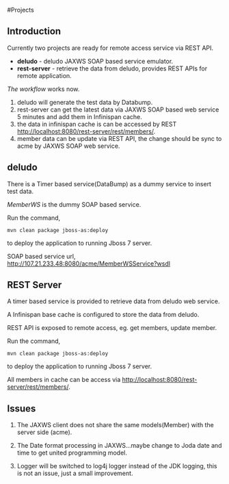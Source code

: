 #Projects

## Introduction

Currently two projects are ready for remote access service via REST API.

* **deludo** - deludo JAXWS SOAP based service emulator.
* **rest-server** - retrieve the data from deludo, provides REST APIs for remote application.

*The workflow* works now.

1. deludo will generate the test data by Databump.
2. rest-server can get the latest data via JAXWS SOAP based web service 5 minutes and add them in Infinispan cache.
3. the data in infinispan cache is can be accessed by REST [http://localhost:8080/rest-server/rest/members/](http://localhost:8080/rest-server/rest/members/). 
4. member data can be update via REST API, the change should be sync to acme by JAXWS SOAP web service.

## deludo

There is a Timer based service(DataBump) as a dummy service to insert test data.

*MemberWS* is the dummy SOAP based service.

Run the command, 

	mvn clean package jboss-as:deploy

to deploy the application to running Jboss 7 server.

SOAP based service url, http://107.21.233.48:8080/acme/MemberWSService?wsdl


## REST Server

A timer based service is provided to retrieve data from deludo web service.

A Infinispan base cache is configured to store the data from deludo.

REST API is exposed to remote access, eg. get members, update member.

Run the command, 

	mvn clean package jboss-as:deploy

to deploy the application to running Jboss 7 server.

All members in cache can be access via [http://localhost:8080/rest-server/rest/members/](http://localhost:8080/rest-server/rest/members/).

## Issues

1. The JAXWS client does not share the same models(Member) with the server side (acme).

2. The Date format processing in JAXWS...maybe change to Joda date and time to get united programming model.
 
3. Logger will be switched to log4j logger instead of the JDK logging, this is not an issue, just a small improvement.
